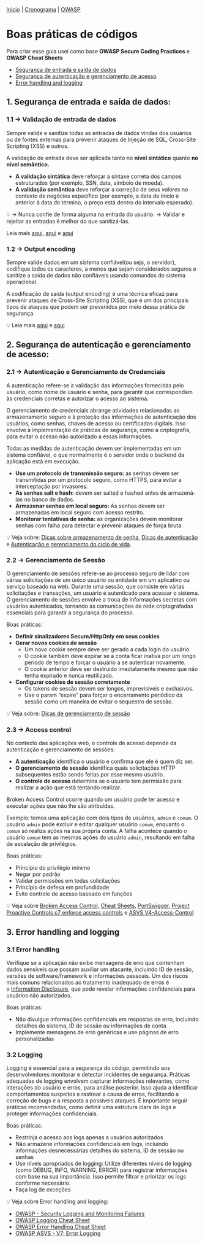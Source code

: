 [Inicio](https://rayanepimentel.github.io/InfoSec-iniciante/) | [Cronograma](https://rayanepimentel.github.io/InfoSec-iniciante/site/cronograma/cronograma.html) | [OWASP](https://rayanepimentel.github.io/InfoSec-iniciante/OWASP/owasp.html)

# Boas práticas de códigos

Para criar esse guia usei como base **OWASP Secure Coding Practices** e **OWASP Cheat Sheets**


- [Segurança de entrada e saída de dados](#1-segurança-de-entrada-e-saída-de-dados)
- [Segurança de autenticação e gerenciamento de acesso](#2-segurança-de-autenticação-e-gerenciamento-de-acesso)
- [Error handling and logging](#3-error-handling-and-logging)

## 1. Segurança de entrada e saída de dados:

### 1.1 → **Validação de entrada de dados**

Sempre valide e sanitize todas as entradas de dados vindas dos usuários ou de fontes externas para prevenir ataques de Injeção de SQL, Cross-Site Scripting (XSS) e outros.

A validação de entrada deve ser aplicada tanto no **nível sintático** quanto **no nível semântico.**

- **A validação sintática** deve reforçar a sintaxe correta dos campos estruturados (por exemplo, SSN, data, símbolo de moeda).
- **A validação semântica** deve reforçar a correção de seus *valores* no contexto de negócios específico (por exemplo, a data de início é anterior à data de término, o preço está dentro do intervalo esperado).

<aside>
💡 → Nunca confie de forma alguma na entrada do usuário. 
→ Validar e rejeitar as entradas é melhor do que sanitizá-las.

Leia mais [aqui](https://cheatsheetseries.owasp.org/cheatsheets/Input_Validation_Cheat_Sheet.html), [aqui](https://owasp.org/www-project-web-security-testing-guide/latest/4-Web_Application_Security_Testing/07-Input_Validation_Testing/README) e [aqui](https://portswigger.net/burp/documentation/desktop/testing-workflow/input-validation)

</aside>

### 1.2 → **Output encoding**

Sempre valide dados em um sistema confiável(ou seja, o servidor), codifique todos os caracteres, a menos que sejam considerados seguros e sanitize a saída de dados não confiáveis usando comandos do sistema operacional.

A codificação de saída (output encoding) é uma técnica eficaz para prevenir ataques de Cross-Site Scripting (XSS), que é um dos principais tipos de ataques que podem ser prevenidos por meio dessa prática de segurança.

 
 💡 Leia mais [aqui](https://cheatsheetseries.owasp.org/cheatsheets/Web_Service_Security_Cheat_Sheet.html#output-encoding) e [aqui](https://portswigger.net/web-security/cross-site-scripting/preventing#encode-data-on-output)


## 2. Segurança de autenticação e gerenciamento de acesso:

### 2.1 → **Autenticação e Gerenciamento de Credenciais**

A autenticação refere-se à validação das informações fornecidas pelo usuário, como nome de usuário e senha, para garantir que correspondam às credenciais corretas e autorizar o acesso ao sistema.

O gerenciamento de credenciais abrange atividades relacionadas ao armazenamento seguro e à proteção das informações de autenticação dos usuários, como senhas, chaves de acesso ou certificados digitais. Isso envolve a implementação de práticas de segurança, como a criptografia, para evitar o acesso não autorizado a essas informações.

Todas as medidas de autenticação devem ser implementadas em um sistema confiável, o que normalmente é o servidor onde o backend da aplicação está em execução.

- **Use um protocolo de transmissão seguro:**  as senhas devem ser transmitidas por um protocolo seguro, como HTTPS, para evitar a interceptação por invasores.
- **As senhas salt e hash:**  devem ser salted e hashed antes de armazená-las no banco de dados.
- **Armazenar senhas em local seguro:**  As senhas devem ser armazenadas em local seguro com acesso restrito.
- **Monitorar tentativas de senha:**  as organizações devem monitorar senhas com falha para detectar e prevenir ataques de força bruta.


💡 Veja sobre: [Dicas sobre armazenamento de senha](https://cheatsheetseries.owasp.org/cheatsheets/Password_Storage_Cheat_Sheet.html#Use_a_cryptographically_strong_credential-specific_salt), [Dicas de autenticação](https://cheatsheetseries.owasp.org/cheatsheets/Authentication_Cheat_Sheet.html) e [Autenticação e gerenciamento do ciclo de vida](https://pages.nist.gov/800-63-3/sp800-63b.html).



### 2.2 → Gerenciamento de Sessão

O gerenciamento de sessões refere-se ao processo seguro de lidar com várias solicitações de um único usuário ou entidade em um aplicativo ou serviço baseado na web. Durante uma sessão, que consiste em várias solicitações e transações, um usuário é autenticado para acessar o sistema. O gerenciamento de sessões envolve a troca de informações secretas com usuários autenticados, tornando as comunicações de rede criptografadas essenciais para garantir a segurança do processo.

Boas práticas:

- **Definir sinalizadores Secure/HttpOnly em seus cookies**
- **Gerar novos cookies de sessão**
    - Um novo cookie sempre deve ser gerado a cada login do usuário.
    - O cookie também deve expirar se a conta ficar inativa por um longo período de tempo e forçar o usuário a se autenticar novamente.
    - O cookie anterior deve ser destruído imediatamente mesmo que não tenha expirado e nunca reutilizado.
- **Configurar cookies de sessão corretamente**
    - Os tokens de sessão devem ser longos, imprevisíveis e exclusivos.
    - Use o param “expire” para forçar o encerramento periódico da sessão como um maneira de evitar o sequestro de sessão.


💡 Veja sobre: [Dicas de gerenciamento de sessão](https://cheatsheetseries.owasp.org/cheatsheets/Session_Management_Cheat_Sheet.html)



### 2.3 → **Access control**

No contexto das aplicações web, o controle de acesso depende da autenticação e gerenciamento de sessões:

- **A autenticação** identifica o usuário e confirma que ele é quem diz ser.
- **O gerenciamento de sessão** identifica quais solicitações HTTP subsequentes estão sendo feitas por esse mesmo usuário.
- **O controle de acesso** determina se o usuário tem permissão para realizar a ação que está tentando realizar.

Broken Access Control ocorre quando um usuário pode ter acesso e executar ações que não lhe são atribuídas.

Exemplo: temos uma aplicação com dois tipos de usuários, `admin` e `comum`. O usuário `admin` pode excluir e editar qualquer usuário `comum`, enquanto o `comum` só realiza ações na sua própria conta. A falha acontece quando o usuário `comum` tem as mesmas ações do usuário `admin`, resultando em falha de escalação de privilégios.

Boas práticas:

- Princípio do privilégio mínimo
- Negar por padrão
- Validar permissões em todas solicitações
- Princípio de defesa em profundidade
- Evite controle de acesso baseado em funções


💡 Veja sobre [Broken Access Control](https://owasp.org/Top10/A01_2021-Broken_Access_Control/), [Cheat Sheets](https://cheatsheetseries.owasp.org/cheatsheets/Authorization_Cheat_Sheet.html), [PortSwigger](https://portswigger.net/web-security/access-control), [Project Proactive Controls c7 enforce access controls](https://owasp.org/www-project-proactive-controls/v3/en/c7-enforce-access-controls) e [ASVS V4-Access-Control](https://github.com/OWASP/ASVS/blob/master/4.0/en/0x12-V4-Access-Control.md)


## 3. **Error handling and logging**

### 3.1 **Error handling**

Verifique se a aplicação não exibe mensagens de erro que contenham dados sensíveis que possam auxiliar um atacante, incluindo ID de sessão, versões de software/framework e informações pessoais. Um dos riscos mais comuns relacionados ao tratamento inadequado de erros é o [Information Disclosure](https://portswigger.net/web-security/information-disclosure), que pode revelar informações confidenciais para usuários não autorizados.

Boas práticas:

- Não divulgue informações confidenciais em respostas de erro, incluindo detalhes do sistema, ID de sessão ou informações de conta
- Implemente mensagens de erro genéricas e use páginas de erro personalizadas

### 3.2 Logging

Logging é essencial para a segurança do código, permitindo aos desenvolvedores monitorar e detectar incidentes de segurança. Práticas adequadas de logging envolvem capturar informações relevantes, como interações do usuário e erros, para análise posterior. Isso ajuda a identificar comportamentos suspeitos e rastrear a causa de erros, facilitando a correção de bugs e a resposta a possíveis ataques. É importante seguir práticas recomendadas, como definir uma estrutura clara de logs e proteger informações confidenciais.

Boas práticas:

- Restrinja o acesso aos logs apenas a usuários autorizados
- Não armazene informações confidenciais em logs, incluindo informações desnecessárias detalhes do sistema, ID de sessão ou senhas
- Use níveis apropriados de logging: Utilize diferentes níveis de logging (como DEBUG, INFO, WARNING, ERROR) para registrar informações com base na sua importância. Isso permite filtrar e priorizar os logs conforme necessário.
- Faça log de exceções

<aside>
💡 Veja sobre Error handling and logging: 

- [OWASP - Security Logging and Monitoring Failures](https://owasp.org/Top10/A09_2021-Security_Logging_and_Monitoring_Failures/)
- [OWASP Logging Cheat Sheet](https://cheatsheetseries.owasp.org/cheatsheets/Logging_Cheat_Sheet.html)
- [OWASP Error Handling Cheat Sheet](https://cheatsheetseries.owasp.org/cheatsheets/Error_Handling_Cheat_Sheet.html)
- [OWASP ASVS - V7: Error Logging](https://github.com/OWASP/ASVS/blob/master/5.0/en/0x15-V7-Error-Logging.md)

</aside>